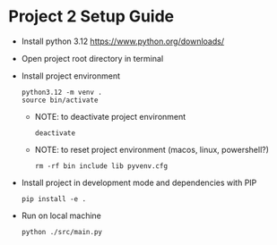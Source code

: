 # Project 2 Setup Guide
- Install python 3.12 https://www.python.org/downloads/
- Open project root directory in terminal
- Install project environment

      python3.12 -m venv .
      source bin/activate
    - NOTE: to deactivate project environment

          deactivate
    - NOTE: to reset project environment (macos, linux, powershell?)

          rm -rf bin include lib pyvenv.cfg
- Install project in development mode and dependencies with PIP 

      pip install -e .
- Run on local machine
      
      python ./src/main.py
